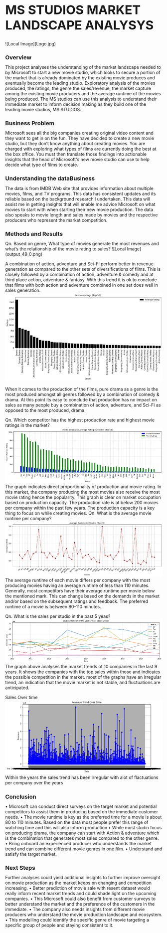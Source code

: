 ﻿<h1 style="font-size: 40px;">MS STUDIOS MARKET LANDSCAPE ANALYSYS</h1>
     ![Local Image](Logo.jpg)
     
<h1 style="font-size: 18px;">Overview</h1>
This project analyses the understanding of the market landscape needed to by Microsoft to start a new movie studio, which looks to secure a portion of the market that is already dominated by the existing movie produces and eventually become the leading studio. Exploratory analysis of the movies produced, the ratings, the genre the sales/revenue, the market capture among the existing movie producers and the average runtime of the movies being produced. The MS studios can use this analysis to understand their immediate market to inform decision making as they build one of the leading movie studios, MS STUDIOS. 

<h1 style="font-size: 18px;">Business Problem</h1>
Microsoft sees all the big companies creating original video content and they want to get in on the fun. They have decided to create a new movie studio, but they don’t know anything about creating movies. You are charged with exploring what types of films are currently doing the best at the box office. You must then translate those findings into actionable insights that the head of Microsoft's new movie studio can use to help decide what type of films to create. 

 <h1 style="font-size: 18px;">Understanding the dataBusiness</h1>
The data is from IMDB Web site that provides information about multiple movies, films, and TV programs. This data has consistent updates and its reliable based on the background research I undertaken. This data will assist me in getting insights that will enable me advice Microsoft on what movies to start with when starting their new movie production. The data also speaks to movie length and sales made by movies and the respective producers who represent the market competition.

<h1 style="font-size: 18px;">Methods and Results</h1>
Qn. Based on genre, What type of movies generate the most revenues and what’s the relationship of the movie rating to sales? 
![Local Image](output_49_0.png)

A combination of action, adventure and Sci-Fi perform better in revenue generation as compared to the other sets of diversifications of films. This is closely followed by a combination of action, adventure & comedy and at third place action, adventure & fantasy. With this trend it is ok to conclude that films with both action and adventure combined in one set does well in sales generation. 
![Local Image](output_49_1.png)

 When it comes to the production of the films, pure drama as a genre is the most produced amongst all genres followed by a combination of comedy & drama. At this point its easy to conclude that production has no impact on sales as many people buy a combination of action, adventure, and Sci-Fi as opposed to the most produced, drama.

Qn. Which competitor has the highest production rate and highest movie ratings in the market?
![Local Image](output_55_0.png)
The graph indicates direct proportionality of production and movie rating. In this market, the company producing the most movies also receive the most movie rating hence the popularity. This graph is clear on market occupation based on production capacity. The production rate is at below 200 movies per company within the past few years. The production capacity is a key thing to focus on while creating movies. 
Qn. What is the average movie runtime per company?
![Local Image](output_59_0.png)
The average runtime of each movie differs per company with the most producing movies having an average runtime of less than 110 minutes. Generally, most competitors have their average runtime per movie below the mentioned mark. This can change based on the demands in the market and/or based on the subsequent ratings and feedback. The preferred runtime of a movie is between 80-110 minutes. 

Qn. What is the sales per studio in the past 5 yeas?
![Local Image](output_62_0.png)
The graph above analyses the market trends of 10 companies in the last 9 years. It shows the companies with the top sales within those and indicates the possible competition in the market. most of the graphs have an irregular trend, an indication that the movie market is not stable, and fluctuations are anticipated.  

Sales Over time
![Local Image](output_64_0.png)
Within the years the sales trend has been irregular with alot of flactuations per company over the years

<h1 style="font-size: 18px;">Conclusion</h1>
• Microsoft can conduct direct surveys on the target market and potential competitors to assist them in producing based on the immediate customer needs. 
• The movie runtime is key as the preferred time for a movie is about 80 to 110 minutes. Based on the data most people prefer this range of watching time and this will also inform production
•  While most studio focus on producing drama, the company can start with Action & adventure which is the combination that generates most sales compared to the other genre. 
• Bring onboard an experienced producer who understands the market trend and can combine different movie genres in one film.
• Understand and satisfy the target market.


<h1 style="font-size: 18px;">Next Steps</h1>
Further analyses could yield additional insights to further improve oversight on movie production as the market keeps on changing and competition increasing. 
• Better prediction of movie sale with resent dataset would really inform recent market trends and could shade light on the upcoming companies. 
• This Microsoft could also benefit from customer surveys to better understand the market and the preference of the customers in the immediate. 
• The company also needs insights from different movie producers who understand the movie production landscape and ecosystem.
• This modelling could identify the specific genre of movie targeting a specific group of people and staying consistent to it.
